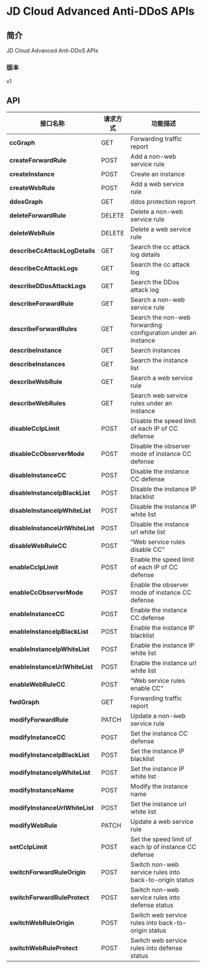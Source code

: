 # JD Cloud Advanced Anti-DDoS APIs


## 简介
JD Cloud Advanced Anti-DDoS APIs


### 版本
v1


## API
|接口名称|请求方式|功能描述|
|---|---|---|
|**ccGraph**|GET|Forwarding traffic report|
|**createForwardRule**|POST|Add a non\-web service rule|
|**createInstance**|POST|Create an instance|
|**createWebRule**|POST|Add a web service rule|
|**ddosGraph**|GET|ddos protection report|
|**deleteForwardRule**|DELETE|Delete a non\-web service rule|
|**deleteWebRule**|DELETE|Delete a web service rule|
|**describeCcAttackLogDetails**|GET|Search the cc attack log details|
|**describeCcAttackLogs**|GET|Search the cc attack log|
|**describeDDosAttackLogs**|GET|Search the DDos attack log|
|**describeForwardRule**|GET|Search a non\-web service rule|
|**describeForwardRules**|GET|Search the non\-web forwarding configuration under an instance|
|**describeInstance**|GET|Search instances|
|**describeInstances**|GET|Search the instance list|
|**describeWebRule**|GET|Search a web service rule|
|**describeWebRules**|GET|Search web service rules under an instance|
|**disableCcIpLimit**|POST|Disable the speed limit of each IP of CC defense|
|**disableCcObserverMode**|POST|Disable the observer mode of instance CC defense|
|**disableInstanceCC**|POST|Disable the instance CC defense|
|**disableInstanceIpBlackList**|POST|Disable the instance IP blacklist|
|**disableInstanceIpWhiteList**|POST|Disable the instance IP white list|
|**disableInstanceUrlWhiteList**|POST|Disable the instance url white list|
|**disableWebRuleCC**|POST|“Web service rules disable CC"|
|**enableCcIpLimit**|POST|Enable the speed limit of each IP of CC defense|
|**enableCcObserverMode**|POST|Enable the observer mode of instance CC defense|
|**enableInstanceCC**|POST|Enable the instance CC defense|
|**enableInstanceIpBlackList**|POST|Enable the instance IP blacklist|
|**enableInstanceIpWhiteList**|POST|Enable the instance IP white list|
|**enableInstanceUrlWhiteList**|POST|Enable the instance url white list|
|**enableWebRuleCC**|POST|“Web service rules enable CC"|
|**fwdGraph**|GET|Forwarding traffic report|
|**modifyForwardRule**|PATCH|Update a non\-web service rule|
|**modifyInstanceCC**|POST|Set the instance CC defense|
|**modifyInstanceIpBlackList**|POST|Set the instance IP blacklist|
|**modifyInstanceIpWhiteList**|POST|Set the instance IP white list|
|**modifyInstanceName**|POST|Modify the instance name|
|**modifyInstanceUrlWhiteList**|POST|Set the instance url white list|
|**modifyWebRule**|PATCH|Update a web service rule|
|**setCcIpLimit**|POST|Set the speed limit of each Ip of instance CC defense|
|**switchForwardRuleOrigin**|POST|Switch non\-web service rules into back\-to\-origin status|
|**switchForwardRuleProtect**|POST|Switch non\-web service rules into defense status|
|**switchWebRuleOrigin**|POST|Switch web service rules into back\-to\-origin status|
|**switchWebRuleProtect**|POST|Switch web service rules into defense status|
